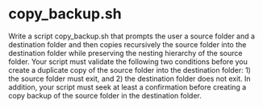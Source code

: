 # copy_backup.sh

Write a script copy_backup.sh that prompts the user a source folder and a destination folder and then copies recursively the source folder into the destination folder while preserving the nesting hierarchy of the source folder. Your script must validate the following two conditions before you create a duplicate copy of the source folder into the destination folder: 1) the source folder must exit, and 2) the destination folder does not exit. In addition, your script must seek at least a confirmation before creating a copy backup of the source folder in the destination folder.

